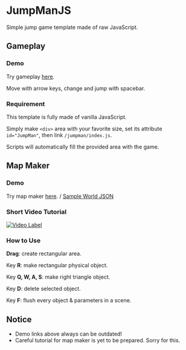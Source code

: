 # JumpManJS

Simple jump game template made of raw JavaScript.

## Gameplay

### Demo

Try gameplay [here](https://jump-man-js.herokuapp.com/).

Move with arrow keys, change and jump with spacebar.

### Requirement

This template is fully made of vanilla JavaScript.

Simply make `<div>` area with your favorite size, set its attribute `id="JumpMan"`, then link `/jumpman/index.js`.

Scripts will automatically fill the provided area with the game.

## Map Maker

### Demo
Try map maker [here](https://jump-man-js.herokuapp.com/mapmaker). / [Sample World JSON](https://github.com/ckswjd99/JumpManJS/blob/main/src/mapmaker/Sample%20World.json)

### Short Video Tutorial
[![Video Label](http://img.youtube.com/vi/a6mUvULdp7M/0.jpg)](https://youtu.be/a6mUvULdp7M?t=0s)

### How to Use
**Drag**: create rectangular area.

Key **R**: make rectangular physical object.

Key **Q, W, A, S**: make right triangle object.

Key **D**: delete selected object.

Key **F**: flush every object & parameters in a scene.

## Notice

* Demo links above always can be outdated!
* Careful tutorial for map maker is yet to be prepared. Sorry for this.
